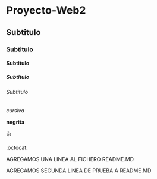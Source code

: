 # Proyecto-Web2
## Subtitulo
### Subtitulo
#### Subtitulo
##### Subtitulo
###### Subtitulo

*cursiva*

**negrita**


:+1:

:octocat:

AGREGAMOS UNA LINEA AL FICHERO README.MD

AGREGAMOS SEGUNDA LINEA DE PRUEBA A README.MD

